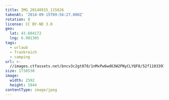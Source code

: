 ```yaml
---
title: IMG_20140915_115626
takenAt: '2014-09-15T09:56:27.000Z'
rotation: 0
license: CC BY-ND 3.0
geo:
  lat: 43.604172
  lng: 6.901305
tags:
  - urlaub
  - frankreich
  - camping
url: >-
  //images.ctfassets.net/bncv3c2gt878/1nMxPw6wd63W2PNyCLYQF8/52f11033971a90d3bc3271ce3c17056a/img_20140915_115626_27697096313_o
size: 1738530
image:
  width: 2592
  height: 1944
contentType: image/jpeg
---
```


